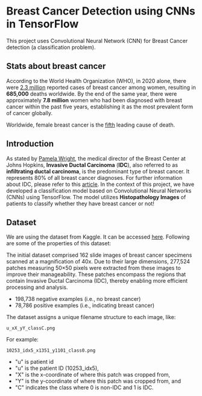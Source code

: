 # Breast Cancer Detection using CNNs in TensorFlow

This project uses Convolutional Neural Network (CNN) for Breast Cancer detection (a classification problem). 

## Stats about breast cancer

According to the World Health Organization (WHO), in 2020 alone, there were [2.3 million](https://www.who.int/news-room/fact-sheets/detail/breast-cancer) reported cases of breast cancer among women, resulting in **685,000** deaths worldwide. By the end of the same year, there were approximately **7.8 million** women who had been diagnosed with breast cancer within the past five years, establishing it as the most prevalent form of cancer globally.

Worldwide, female breast cancer is the [fifth](https://www.cancer.net/cancer-types/breast-cancer/statistics#:~:text=It%20is%20estimated%20that%2043%2C700,world%20died%20from%20breast%20cancer.) leading cause of death. 

## Introduction


As stated by [Pamela Wright](https://www.hopkinsmedicine.org/health/conditions-and-diseases/breast-cancer/invasive-ductal-carcinoma-idc), the medical director of the Breast Center at Johns Hopkins, **Invasive Ductal Carcinoma** (**IDC**), also referred to as **infiltrating ductal carcinoma**, is the predominant type of breast cancer. It represents 80% of all breast cancer diagnoses. For further information about IDC, please refer to this [article](https://www.breastcancer.org/types/invasive-ductal-carcinoma). In the context of this project, we have developed a classification model based on Convolutional Neural Networks (CNNs) using TensorFlow. The model utilizes **Histopathology Images** of patients to classify whether they have breast cancer or not!

## Dataset
We are using the dataset from Kaggle. It can be accessed [here](https://www.kaggle.com/datasets/paultimothymooney/breast-histopathology-images/code?datasetId=7415&sortBy=voteCount). Following are some of the properties of this dataset:

The initial dataset comprised 162 slide images of breast cancer specimens scanned at a magnification of 40x. Due to their large dimensions, 277,524 patches measuring 50×50 pixels were extracted from these images to improve their manageability. These patches encompass the regions that contain Invasive Ductal Carcinoma (IDC), thereby enabling more efficient processing and analysis.

* 198,738 negative examples (i.e., no breast cancer)
* 78,786 positive examples (i.e., indicating breast cancer)

The dataset assigns a unique filename structure to each image, like:
```
u_xX_yY_classC.png 

```
For example:
```
10253_idx5_x1351_y1101_class0.png
```

- "u" is patient id
- "u" is the patient ID (10253_idx5), 
- "X" is the x-coordinate of where this patch was cropped from, 
- "Y" is the y-coordinate of where this patch was cropped from, and 
- "C" indicates the class where 0 is non-IDC and 1 is IDC. 
